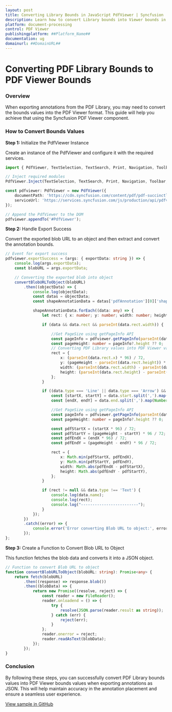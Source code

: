 ```yaml
---
layout: post
title: Converting Library Bounds in JavaScript PdfViewer | Syncfusion
description: Learn how to convert Library bounds into Viewer bounds in Syncfusion ##Platform_Name## Pdfviewer control of Syncfusion Essential JS 2 and more.
platform: document-processing
control: PDF Viewer
publishingplatform: ##Platform_Name##
documentation: ug
domainurl: ##DomainURL##
---
```


# Converting PDF Library Bounds to PDF Viewer Bounds

### Overview

When exporting annotations from the PDF Library, you may need to convert the bounds values into the PDF Viewer format. This guide will help you achieve that using the Syncfusion PDF Viewer component.

### How to Convert Bounds Values

**Step 1:** Initialize the PdfViewer Instance

Create an instance of the PdfViewer and configure it with the required services.

```ts
import { PdfViewer, TextSelection, TextSearch, Print, Navigation, Toolbar, Magnification, Annotation, FormDesigner, FormFields } from '@syncfusion/ej2-pdfviewer';

// Inject required modules
PdfViewer.Inject(TextSelection, TextSearch, Print, Navigation, Toolbar, Magnification, Annotation, FormDesigner, FormFields);

const pdfviewer: PdfViewer = new PdfViewer({
    documentPath: 'https://cdn.syncfusion.com/content/pdf/pdf-succinctly.pdf',
    serviceUrl: 'https://services.syncfusion.com/js/production/api/pdfviewer'
});

// Append the PdfViewer to the DOM
pdfviewer.appendTo('#PdfViewer');
```

**Step 2:** Handle Export Success

Convert the exported blob URL to an object and then extract and convert the annotation bounds.

```ts
// Event for export success
pdfviewer.exportSuccess = (args: { exportData: string }) => {
    console.log(args.exportData);
    const blobURL = args.exportData;

    // Converting the exported blob into object
    convertBlobURLToObject(blobURL)
        .then((objectData) => {
            console.log(objectData);
            const datas = objectData;
            const shapeAnnotationData = datas['pdfAnnotation'][0]['shapeAnnotation'];

            shapeAnnotationData.forEach((data: any) => {
                let rect: { x: number; y: number; width: number; height: number } | null = null;

                if (data && data.rect && parseInt(data.rect.width)) {

                    //Get PageSize using getPageInfo API
                    const pageInfo = pdfviewer.getPageInfo(parseInt(data.page));
                    const pageHeight: number = pageInfo?.height ?? 0;
                    // Converting PDF Library values into PDF Viewer values.
                    rect = {
                        x: (parseInt(data.rect.x) * 96) / 72,
                        y: (pageHeight - parseInt(data.rect.height)) * 96 / 72,
                        width: (parseInt(data.rect.width) - parseInt(data.rect.x)) * 96 / 72,
                        height: (parseInt(data.rect.height) - parseInt(data.rect.y)) * 96 / 72,
                    };
                }

                if ((data.type === 'Line' || data.type === 'Arrow') && data.start && data.end) {
                    const [startX, startY] = data.start.split(',').map(Number);
                    const [endX, endY] = data.end.split(',').map(Number);

                    //Get PageSize using getPageInfo API
                    const pageInfo = pdfviewer.getPageInfo(parseInt(data.page));
                    const pageHeight: number = pageInfo?.height ?? 0;

                    const pdfStartX = (startX * 96) / 72;
                    const pdfStartY = (pageHeight - startY) * 96 / 72;
                    const pdfEndX = (endX * 96) / 72;
                    const pdfEndY = (pageHeight - endY) * 96 / 72;

                    rect = {
                        x: Math.min(pdfStartX, pdfEndX),
                        y: Math.min(pdfStartY, pdfEndY),
                        width: Math.abs(pdfEndX - pdfStartX),
                        height: Math.abs(pdfEndY - pdfStartY),
                    };
                }

                if (rect != null && data.type !== 'Text') {
                    console.log(data.name);
                    console.log(rect);
                    console.log("-------------------------");
                }
            });
        })
        .catch((error) => {
            console.error('Error converting Blob URL to object:', error);
        });
};
```

**Step 3:** Create a Function to Convert Blob URL to Object

This function fetches the blob data and converts it into a JSON object.

```ts
// Function to convert Blob URL to object
function convertBlobURLToObject(blobURL: string): Promise<any> {
    return fetch(blobURL)
        .then((response) => response.blob())
        .then((blobData) => {
            return new Promise((resolve, reject) => {
                const reader = new FileReader();
                reader.onloadend = () => {
                    try {
                        resolve(JSON.parse(reader.result as string));
                    } catch (err) {
                        reject(err);
                    }
                };
                reader.onerror = reject;
                reader.readAsText(blobData);
            });
        });
}
```

### Conclusion

By following these steps, you can successfully convert PDF Library bounds values into PDF Viewer bounds values when exporting annotations as JSON. This will help maintain accuracy in the annotation placement and ensure a seamless user experience.

[View sample in GitHub](https://github.com/SyncfusionExamples/typescript-pdf-viewer-examples/tree/master/How%20to/)